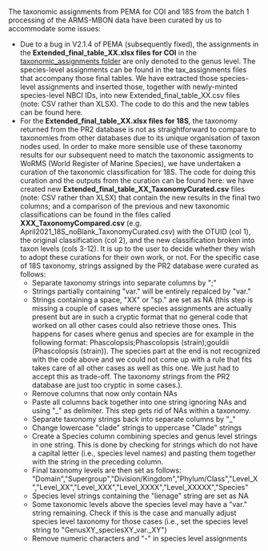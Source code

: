 The taxonomic assignments from PEMA for COI and 18S from the batch 1 processing of the ARMS-MBON data have been curated by us to accommodate some issues:
*  Due to a bug in V2.1.4 of PEMA (subsequently fixed), the assignments in the **Extended_final_table_XX.xlsx files for COI** in the [taxonomic_assignments folder](https://github.com/arms-mbon/data_workspace/tree/main/analysis_data/from_pema/processing_batch1/taxonomic_assignments) are only denoted to the genus level. The species-level assignments can be found in the tax_assignments files that accompany those final tables. We have extracted those species-level assignments and inserted those, together with newly-minted species-level NBCI IDs, into new Extended_final_table_XX.csv files (note: CSV rather than XLSX). The code to do this and the new tables can be found here.
*  For the **Extended_final_table_XX.xlsx files for 18S**, the taxonomy returned from the PR2 database is not as straightforward to compare to taxonomies from other databases due to its unique organisation of taxon nodes used. In order to make more sensible use of these taxonomy results for our subsequent need to match the taxonomic assigments to WoRMS (World Register of Marine Species), we have undertaken a curation of the taxonomic classification for 18S. The code for doing this curation and the outputs from the curation can be found here: we have created new __Extended_final_table_XX_TaxonomyCurated.csv__ files (note: CSV rather than XLSX) that contain the new results in the final two columns;  and a comparison of the previous and new taxonomic classifications can be found in the files called __XXX_TaxonomyCompared.csv__ (e.g. April2021_18S_noBlank_TaxonomyCurated.csv) with the OTUID (col 1), the original classification (col 2), and the new classification broken into taxon levels (cols 3-12). It is up to the user to decide whether they wish to adopt these curations for their own work, or not. For the specific case of 18S taxonomy, strings assigned by the PR2 database were curated as follows:
   *  Separate taxonomy strings into separate columns by ";"
   *  Strings partially containing "var." will be entirely repalced by "var."
   *  Strings containing a space, "XX" or "sp." are set as NA (this step is missing a couple of cases where species assignments are actually present but are in such a cryptic format that no general code that worked on all other cases could also retrieve those ones. This happens for cases where genus and species are for example in the following format: Phascolopsis;Phascolopsis (strain);gouldii (Phascolopsis (strain)). The species part at the end is not recognized with the code above and we could not come up with a rule that fits takes care of all other cases as well as this one. We just had to accept this as trade-off. The taxonomy strings from the PR2 database are just too cryptic in some cases.). 
   *  Remove columns that now only contain NAs
   *  Paste all columns back together into one string ignoring NAs and using "_" as delimiter. This step gets rid of NAs within a taxonomy.
   *  Separate taxonomy strings back into separate columns by "_"
   *  Change lowercase "clade" strings to uppercase "Clade" strings
   *  Create a Species column combining species and genus level strings in one string. This is done by checking for strings which do not have a capital letter (i.e., species level names) and pasting them together with the string in the preceding column.
   *  Final taxonomy levels are then set as follows: "Domain","Supergroup","Division/Kingdom","Phylum/Class","Level_X","Level_XX","Level_XXX","Level_XXXX","Level_XXXXX","Species"
   *  Species level strings containing the "lienage" string are set as NA
   *  Some taxonomic levels above the species level may have a "var." string remaining. Check if this is the case and manually adjust species level taxonomy for those cases (i.e., set the species level string to "GenusXY_speciesXY_var._XY")
   *  Remove numeric characters and "-" in species level assignments
 
     

